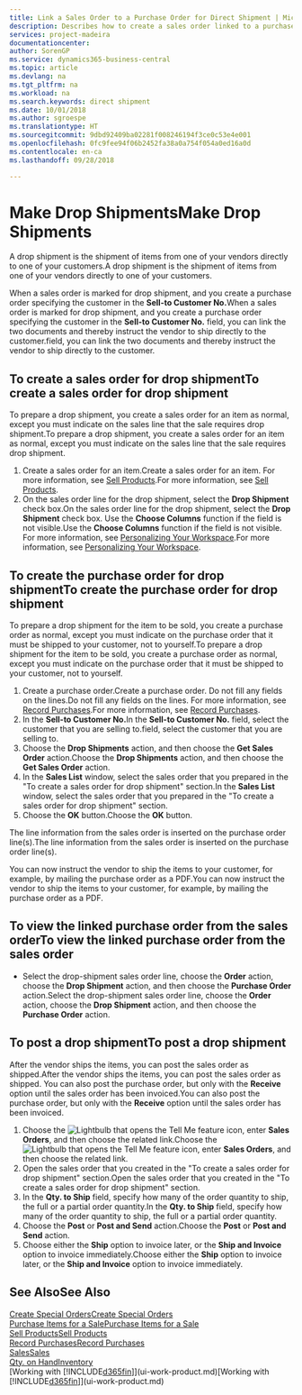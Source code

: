 ```yaml
---
title: Link a Sales Order to a Purchase Order for Direct Shipment | Microsoft Docs
description: Describes how to create a sales order linked to a purchase order to enable shipment directly from the vendor to the customer.
services: project-madeira
documentationcenter: 
author: SorenGP
ms.service: dynamics365-business-central
ms.topic: article
ms.devlang: na
ms.tgt_pltfrm: na
ms.workload: na
ms.search.keywords: direct shipment
ms.date: 10/01/2018
ms.author: sgroespe
ms.translationtype: HT
ms.sourcegitcommit: 9dbd92409ba02281f008246194f3ce0c53e4e001
ms.openlocfilehash: 0fc9fee94f06b2452fa38a0a754f054a0ed16a0d
ms.contentlocale: en-ca
ms.lasthandoff: 09/28/2018

---
```

# <a name="make-drop-shipments"></a><span data-ttu-id="ccc4a-103">Make Drop Shipments</span><span class="sxs-lookup"><span data-stu-id="ccc4a-103">Make Drop Shipments</span></span>
<span data-ttu-id="ccc4a-104">A drop shipment is the shipment of items from one of your vendors directly to one of your customers.</span><span class="sxs-lookup"><span data-stu-id="ccc4a-104">A drop shipment is the shipment of items from one of your vendors directly to one of your customers.</span></span>

<span data-ttu-id="ccc4a-105">When a sales order is marked for drop shipment, and you create a purchase order specifying the customer in the **Sell-to Customer No.**</span><span class="sxs-lookup"><span data-stu-id="ccc4a-105">When a sales order is marked for drop shipment, and you create a purchase order specifying the customer in the **Sell-to Customer No.**</span></span> <span data-ttu-id="ccc4a-106">field, you can link the two documents and thereby instruct the vendor to ship directly to the customer.</span><span class="sxs-lookup"><span data-stu-id="ccc4a-106">field, you can link the two documents and thereby instruct the vendor to ship directly to the customer.</span></span>

## <a name="to-create-a-sales-order-for-drop-shipment"></a><span data-ttu-id="ccc4a-107">To create a sales order for drop shipment</span><span class="sxs-lookup"><span data-stu-id="ccc4a-107">To create a sales order for drop shipment</span></span>
<span data-ttu-id="ccc4a-108">To prepare a drop shipment, you create a sales order for an item as normal, except you must indicate on the sales line that the sale requires drop shipment.</span><span class="sxs-lookup"><span data-stu-id="ccc4a-108">To prepare a drop shipment, you create a sales order for an item as normal, except you must indicate on the sales line that the sale requires drop shipment.</span></span>

1. <span data-ttu-id="ccc4a-109">Create a sales order for an item.</span><span class="sxs-lookup"><span data-stu-id="ccc4a-109">Create a sales order for an item.</span></span> <span data-ttu-id="ccc4a-110">For more information, see [Sell Products](sales-how-sell-products.md).</span><span class="sxs-lookup"><span data-stu-id="ccc4a-110">For more information, see [Sell Products](sales-how-sell-products.md).</span></span>
2. <span data-ttu-id="ccc4a-111">On the sales order line for the drop shipment, select the **Drop Shipment** check box.</span><span class="sxs-lookup"><span data-stu-id="ccc4a-111">On the sales order line for the drop shipment, select the **Drop Shipment** check box.</span></span> <span data-ttu-id="ccc4a-112">Use the **Choose Columns** function if the field is not visible.</span><span class="sxs-lookup"><span data-stu-id="ccc4a-112">Use the **Choose Columns** function if the field is not visible.</span></span> <span data-ttu-id="ccc4a-113">For more information, see [Personalizing Your Workspace](ui-personalization-user.md).</span><span class="sxs-lookup"><span data-stu-id="ccc4a-113">For more information, see [Personalizing Your Workspace](ui-personalization-user.md).</span></span>

## <a name="to-create-the-purchase-order-for-drop-shipment"></a><span data-ttu-id="ccc4a-114">To create the purchase order for drop shipment</span><span class="sxs-lookup"><span data-stu-id="ccc4a-114">To create the purchase order for drop shipment</span></span>
<span data-ttu-id="ccc4a-115">To prepare a drop shipment for the item to be sold, you create a purchase order as normal, except you must indicate on the purchase order that it must be shipped to your customer, not to yourself.</span><span class="sxs-lookup"><span data-stu-id="ccc4a-115">To prepare a drop shipment for the item to be sold, you create a purchase order as normal, except you must indicate on the purchase order that it must be shipped to your customer, not to yourself.</span></span>

1. <span data-ttu-id="ccc4a-116">Create a purchase order.</span><span class="sxs-lookup"><span data-stu-id="ccc4a-116">Create a purchase order.</span></span> <span data-ttu-id="ccc4a-117">Do not fill any fields on the lines.</span><span class="sxs-lookup"><span data-stu-id="ccc4a-117">Do not fill any fields on the lines.</span></span> <span data-ttu-id="ccc4a-118">For more information, see [Record Purchases](purchasing-how-record-purchases.md).</span><span class="sxs-lookup"><span data-stu-id="ccc4a-118">For more information, see [Record Purchases](purchasing-how-record-purchases.md).</span></span>
2. <span data-ttu-id="ccc4a-119">In the **Sell-to Customer No.**</span><span class="sxs-lookup"><span data-stu-id="ccc4a-119">In the **Sell-to Customer No.**</span></span> <span data-ttu-id="ccc4a-120">field, select the customer that you are selling to.</span><span class="sxs-lookup"><span data-stu-id="ccc4a-120">field, select the customer that you are selling to.</span></span>
3. <span data-ttu-id="ccc4a-121">Choose the **Drop Shipments** action, and then choose the **Get Sales Order** action.</span><span class="sxs-lookup"><span data-stu-id="ccc4a-121">Choose the **Drop Shipments** action, and then choose the **Get Sales Order** action.</span></span>
4. <span data-ttu-id="ccc4a-122">In the **Sales List** window, select the sales order that you prepared in the "To create a sales order for drop shipment" section.</span><span class="sxs-lookup"><span data-stu-id="ccc4a-122">In the **Sales List** window, select the sales order that you prepared in the "To create a sales order for drop shipment" section.</span></span>
5. <span data-ttu-id="ccc4a-123">Choose the **OK** button.</span><span class="sxs-lookup"><span data-stu-id="ccc4a-123">Choose the **OK** button.</span></span>

<span data-ttu-id="ccc4a-124">The line information from the sales order is inserted on the purchase order line(s).</span><span class="sxs-lookup"><span data-stu-id="ccc4a-124">The line information from the sales order is inserted on the purchase order line(s).</span></span>

<span data-ttu-id="ccc4a-125">You can now instruct the vendor to ship the items to your customer, for example, by mailing the purchase order as a PDF.</span><span class="sxs-lookup"><span data-stu-id="ccc4a-125">You can now instruct the vendor to ship the items to your customer, for example, by mailing the purchase order as a PDF.</span></span>     

## <a name="to-view-the-linked-purchase-order-from-the-sales-order"></a><span data-ttu-id="ccc4a-126">To view the linked purchase order from the sales order</span><span class="sxs-lookup"><span data-stu-id="ccc4a-126">To view the linked purchase order from the sales order</span></span>
* <span data-ttu-id="ccc4a-127">Select the drop-shipment sales order line, choose the **Order** action, choose the **Drop Shipment** action, and then choose the **Purchase Order** action.</span><span class="sxs-lookup"><span data-stu-id="ccc4a-127">Select the drop-shipment sales order line, choose the **Order** action, choose the **Drop Shipment** action, and then choose the **Purchase Order** action.</span></span>

## <a name="to-post-a-drop-shipment"></a><span data-ttu-id="ccc4a-128">To post a drop shipment</span><span class="sxs-lookup"><span data-stu-id="ccc4a-128">To post a drop shipment</span></span>
<span data-ttu-id="ccc4a-129">After the vendor ships the items, you can post the sales order as shipped.</span><span class="sxs-lookup"><span data-stu-id="ccc4a-129">After the vendor ships the items, you can post the sales order as shipped.</span></span> <span data-ttu-id="ccc4a-130">You can also post the purchase order, but only with the **Receive** option until the sales order has been invoiced.</span><span class="sxs-lookup"><span data-stu-id="ccc4a-130">You can also post the purchase order, but only with the **Receive** option until the sales order has been invoiced.</span></span>

1. <span data-ttu-id="ccc4a-131">Choose the ![Lightbulb that opens the Tell Me feature](media/ui-search/search_small.png "Tell me what you want to do") icon, enter **Sales Orders**, and then choose the related link.</span><span class="sxs-lookup"><span data-stu-id="ccc4a-131">Choose the ![Lightbulb that opens the Tell Me feature](media/ui-search/search_small.png "Tell me what you want to do") icon, enter **Sales Orders**, and then choose the related link.</span></span>
2. <span data-ttu-id="ccc4a-132">Open the sales order that you created in the "To create a sales order for drop shipment" section.</span><span class="sxs-lookup"><span data-stu-id="ccc4a-132">Open the sales order that you created in the "To create a sales order for drop shipment" section.</span></span>
3. <span data-ttu-id="ccc4a-133">In the **Qty. to Ship** field, specify how many of the order quantity to ship, the full or a partial order quantity.</span><span class="sxs-lookup"><span data-stu-id="ccc4a-133">In the **Qty. to Ship** field, specify how many of the order quantity to ship, the full or a partial order quantity.</span></span>
4. <span data-ttu-id="ccc4a-134">Choose the **Post** or **Post and Send** action.</span><span class="sxs-lookup"><span data-stu-id="ccc4a-134">Choose the **Post** or **Post and Send** action.</span></span>
5. <span data-ttu-id="ccc4a-135">Choose either the **Ship** option to invoice later, or the **Ship and Invoice** option to invoice immediately.</span><span class="sxs-lookup"><span data-stu-id="ccc4a-135">Choose either the **Ship** option to invoice later, or the **Ship and Invoice** option to invoice immediately.</span></span>

## <a name="see-also"></a><span data-ttu-id="ccc4a-136">See Also</span><span class="sxs-lookup"><span data-stu-id="ccc4a-136">See Also</span></span>
[<span data-ttu-id="ccc4a-137">Create Special Orders</span><span class="sxs-lookup"><span data-stu-id="ccc4a-137">Create Special Orders</span></span>](sales-how-to-create-special-orders.md)  
[<span data-ttu-id="ccc4a-138">Purchase Items for a Sale</span><span class="sxs-lookup"><span data-stu-id="ccc4a-138">Purchase Items for a Sale</span></span>](purchasing-how-purchase-products-sale.md)  
[<span data-ttu-id="ccc4a-139">Sell Products</span><span class="sxs-lookup"><span data-stu-id="ccc4a-139">Sell Products</span></span>](sales-how-sell-products.md)  
[<span data-ttu-id="ccc4a-140">Record Purchases</span><span class="sxs-lookup"><span data-stu-id="ccc4a-140">Record Purchases</span></span>](purchasing-how-record-purchases.md)  
[<span data-ttu-id="ccc4a-141">Sales</span><span class="sxs-lookup"><span data-stu-id="ccc4a-141">Sales</span></span>](sales-manage-sales.md)  
[<span data-ttu-id="ccc4a-142">Qty. on Hand</span><span class="sxs-lookup"><span data-stu-id="ccc4a-142">Inventory</span></span>](inventory-manage-inventory.md)  
<span data-ttu-id="ccc4a-143">[Working with [!INCLUDE[d365fin](includes/d365fin_md.md)]](ui-work-product.md)</span><span class="sxs-lookup"><span data-stu-id="ccc4a-143">[Working with [!INCLUDE[d365fin](includes/d365fin_md.md)]](ui-work-product.md)</span></span>

